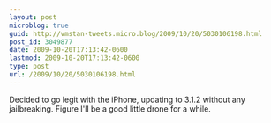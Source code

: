 ```yaml
---
layout: post
microblog: true
guid: http://vmstan-tweets.micro.blog/2009/10/20/5030106198.html
post_id: 3049877
date: 2009-10-20T17:13:42-0600
lastmod: 2009-10-20T17:13:42-0600
type: post
url: /2009/10/20/5030106198.html
---
```

Decided to go legit with the iPhone, updating to 3.1.2 without any jailbreaking. Figure I'll be a good little drone for a while.
